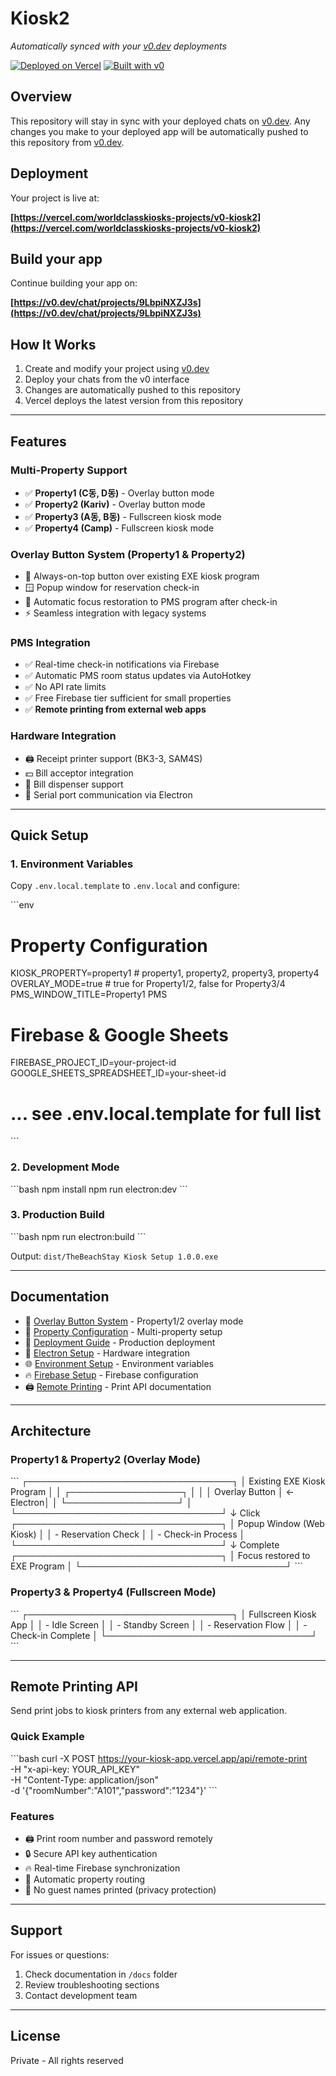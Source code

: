 # Kiosk2

*Automatically synced with your [v0.dev](https://v0.dev) deployments*

[![Deployed on Vercel](https://img.shields.io/badge/Deployed%20on-Vercel-black?style=for-the-badge&logo=vercel)](https://vercel.com/worldclasskiosks-projects/v0-kiosk2)
[![Built with v0](https://img.shields.io/badge/Built%20with-v0.dev-black?style=for-the-badge)](https://v0.dev/chat/projects/9LbpiNXZJ3s)

## Overview

This repository will stay in sync with your deployed chats on [v0.dev](https://v0.dev).
Any changes you make to your deployed app will be automatically pushed to this repository from [v0.dev](https://v0.dev).

## Deployment

Your project is live at:

**[https://vercel.com/worldclasskiosks-projects/v0-kiosk2](https://vercel.com/worldclasskiosks-projects/v0-kiosk2)**

## Build your app

Continue building your app on:

**[https://v0.dev/chat/projects/9LbpiNXZJ3s](https://v0.dev/chat/projects/9LbpiNXZJ3s)**

## How It Works

1. Create and modify your project using [v0.dev](https://v0.dev)
2. Deploy your chats from the v0 interface
3. Changes are automatically pushed to this repository
4. Vercel deploys the latest version from this repository

---

## Features

### Multi-Property Support

- ✅ **Property1 (C동, D동)** - Overlay button mode
- ✅ **Property2 (Kariv)** - Overlay button mode
- ✅ **Property3 (A동, B동)** - Fullscreen kiosk mode
- ✅ **Property4 (Camp)** - Fullscreen kiosk mode

### Overlay Button System (Property1 & Property2)

- 🔘 Always-on-top button over existing EXE kiosk program
- 🪟 Popup window for reservation check-in
- 🔄 Automatic focus restoration to PMS program after check-in
- ⚡ Seamless integration with legacy systems

### PMS Integration

- ✅ Real-time check-in notifications via Firebase
- ✅ Automatic PMS room status updates via AutoHotkey
- ✅ No API rate limits
- ✅ Free Firebase tier sufficient for small properties
- ✅ **Remote printing from external web apps**

### Hardware Integration

- 🖨️ Receipt printer support (BK3-3, SAM4S)
- 💵 Bill acceptor integration
- 💸 Bill dispenser support
- 🔌 Serial port communication via Electron

---

## Quick Setup

### 1. Environment Variables

Copy `.env.local.template` to `.env.local` and configure:

\`\`\`env
# Property Configuration
KIOSK_PROPERTY=property1  # property1, property2, property3, property4
OVERLAY_MODE=true         # true for Property1/2, false for Property3/4
PMS_WINDOW_TITLE=Property1 PMS

# Firebase & Google Sheets
FIREBASE_PROJECT_ID=your-project-id
GOOGLE_SHEETS_SPREADSHEET_ID=your-sheet-id
# ... see .env.local.template for full list
\`\`\`

### 2. Development Mode

\`\`\`bash
npm install
npm run electron:dev
\`\`\`

### 3. Production Build

\`\`\`bash
npm run electron:build
\`\`\`

Output: `dist/TheBeachStay Kiosk Setup 1.0.0.exe`

---

## Documentation

- 📘 [Overlay Button System](docs/OVERLAY_BUTTON_SYSTEM.md) - Property1/2 overlay mode
- 🏨 [Property Configuration](docs/PROPERTY_CONFIGURATION.md) - Multi-property setup
- 🚀 [Deployment Guide](docs/DEPLOYMENT_GUIDE.md) - Production deployment
- 🔧 [Electron Setup](ELECTRON_SETUP.md) - Hardware integration
- 🌐 [Environment Setup](ENV_SETUP_GUIDE.md) - Environment variables
- 🔥 [Firebase Setup](docs/FIREBASE_SETUP.md) - Firebase configuration
- 🖨️ [Remote Printing](docs/REMOTE_PRINTING.md) - Print API documentation

---

## Architecture

### Property1 & Property2 (Overlay Mode)

\`\`\`
┌─────────────────────────────────┐
│  Existing EXE Kiosk Program     │
│  ┌──────────────────┐           │
│  │ Overlay Button   │ ← Electron│
│  └──────────────────┘           │
└─────────────────────────────────┘
         ↓ Click
┌─────────────────────────────────┐
│  Popup Window (Web Kiosk)       │
│  - Reservation Check            │
│  - Check-in Process             │
└─────────────────────────────────┘
         ↓ Complete
┌─────────────────────────────────┐
│  Focus restored to EXE Program  │
└─────────────────────────────────┘
\`\`\`

### Property3 & Property4 (Fullscreen Mode)

\`\`\`
┌─────────────────────────────────┐
│  Fullscreen Kiosk App           │
│  - Idle Screen                  │
│  - Standby Screen               │
│  - Reservation Flow             │
│  - Check-in Complete            │
└─────────────────────────────────┘
\`\`\`

---

## Remote Printing API

Send print jobs to kiosk printers from any external web application.

### Quick Example

\`\`\`bash
curl -X POST https://your-kiosk-app.vercel.app/api/remote-print \
  -H "x-api-key: YOUR_API_KEY" \
  -H "Content-Type: application/json" \
  -d '{"roomNumber":"A101","password":"1234"}'
\`\`\`

### Features

- 🖨️ Print room number and password remotely
- 🔒 Secure API key authentication
- 🔥 Real-time Firebase synchronization
- 🏨 Automatic property routing
- 🚫 No guest names printed (privacy protection)

---

## Support

For issues or questions:
1. Check documentation in `/docs` folder
2. Review troubleshooting sections
3. Contact development team

---

## License

Private - All rights reserved
